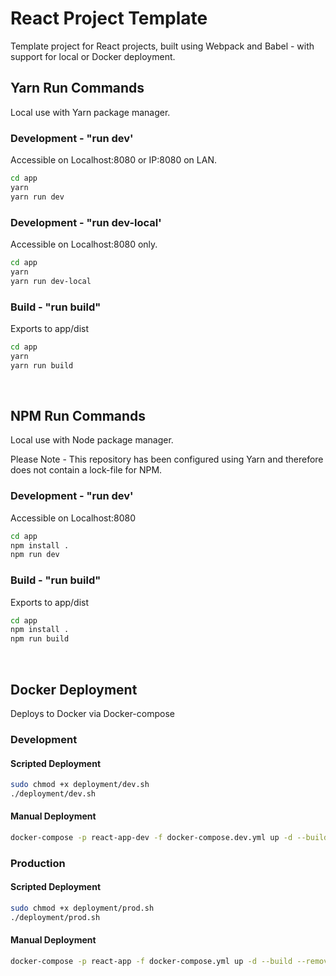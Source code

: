 # React Project Template
Template project for React projects, built using Webpack and Babel - with support for local or Docker deployment.

## Yarn Run Commands
Local use with Yarn package manager.


### Development - "run dev'
Accessible on Localhost:8080 or IP:8080 on LAN.

```bash
cd app
yarn
yarn run dev
```

### Development - "run dev-local'
Accessible on Localhost:8080 only.

```bash
cd app
yarn
yarn run dev-local
```

### Build - "run build"
Exports to app/dist

```bash
cd app
yarn
yarn run build
```

<br>

## NPM Run Commands
Local use with Node package manager.

Please Note - This repository has been configured using Yarn and therefore does not contain a lock-file for NPM.

### Development - "run dev'
Accessible on Localhost:8080

```bash
cd app
npm install .
npm run dev
```

### Build - "run build"
Exports to app/dist

```bash
cd app
npm install .
npm run build
```

<br>

## Docker Deployment
Deploys to Docker via Docker-compose

### Development
#### Scripted Deployment
```bash
sudo chmod +x deployment/dev.sh
./deployment/dev.sh
```

#### Manual Deployment
```bash
docker-compose -p react-app-dev -f docker-compose.dev.yml up -d --build --remove-orphans
```
### Production
#### Scripted Deployment
```bash
sudo chmod +x deployment/prod.sh
./deployment/prod.sh
```

#### Manual Deployment
```bash
docker-compose -p react-app -f docker-compose.yml up -d --build --remove-orphans
```